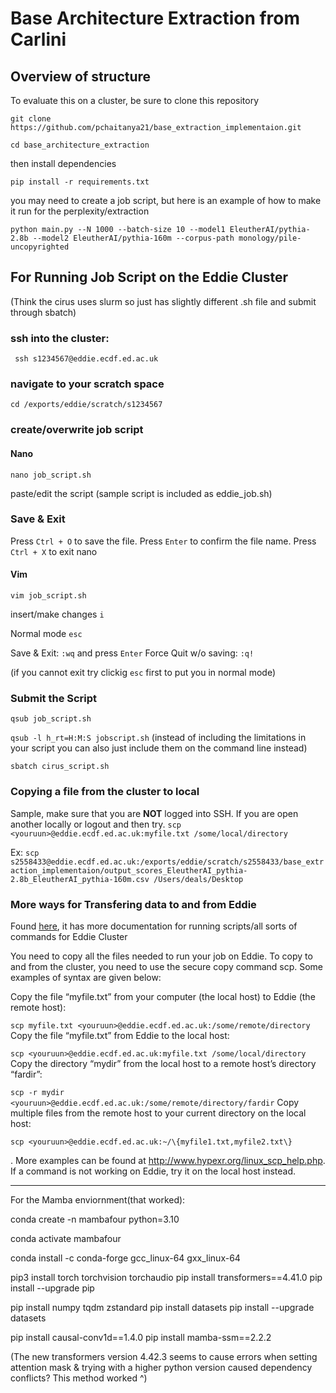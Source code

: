 # Base Architecture Extraction from Carlini

## Overview of structure

To evaluate this on a cluster, be sure to clone this repository

```git clone https://github.com/pchaitanya21/base_extraction_implementaion.git```

```cd base_architecture_extraction```

then install dependencies

```pip install -r requirements.txt```

you may need to create a job script, but here is an example of how to make it run for the perplexity/extraction

```python main.py --N 1000 --batch-size 10 --model1 EleutherAI/pythia-2.8b --model2 EleutherAI/pythia-160m --corpus-path monology/pile-uncopyrighted```

## For Running Job Script on the Eddie Cluster
(Think the cirus uses slurm so just has slightly different .sh file and submit through sbatch)

### ssh into the cluster: 

``` ssh s1234567@eddie.ecdf.ed.ac.uk``` 

### navigate to your scratch space

```cd /exports/eddie/scratch/s1234567```

### create/overwrite job script

#### Nano 
```nano job_script.sh```

paste/edit the script (sample script is included as eddie_job.sh)

### Save & Exit

Press `Ctrl + O` to save the file.
Press `Enter` to confirm the file name.
Press `Ctrl + X` to exit nano


#### Vim

```vim job_script.sh```

insert/make changes 
`i`

Normal mode `esc` 

Save & Exit:  `:wq` and press `Enter`
Force Quit w/o saving: `:q!`

(if you cannot exit try clickig `esc` first to put you in normal mode)

### Submit the Script 

```qsub job_script.sh```

```qsub -l h_rt=H:M:S jobscript.sh``` (instead of including the limitations in your script you can also just include them on the command line instead)

```sbatch cirus_script.sh```

### Copying a file from the cluster to local 

Sample, make sure that you are **NOT** logged into SSH. If you are open another locally or logout and then try. 
```scp <youruun>@eddie.ecdf.ed.ac.uk:myfile.txt /some/local/directory```

Ex: 
```scp s2558433@eddie.ecdf.ed.ac.uk:/exports/eddie/scratch/s2558433/base_extraction_implementaion/output_scores_EleutherAI_pythia-2.8b_EleutherAI_pythia-160m.csv /Users/deals/Desktop```

### More ways for Transfering data to and from Eddie
Found [here](https://www.geos.ed.ac.uk/~smudd/LSDTT_docs/html/edin_instructions.html), it has more documentation for running scripts/all sorts of commands for Eddie Cluster

You need to copy all the files needed to run your job on Eddie. To copy to and from the cluster, you need to use the secure copy command scp. Some examples of syntax are given below:

Copy the file “myfile.txt” from your computer (the local host) to Eddie (the remote host):

```scp myfile.txt <youruun>@eddie.ecdf.ed.ac.uk:/some/remote/directory```
Copy the file “myfile.txt” from Eddie to the local host:

```scp <youruun>@eddie.ecdf.ed.ac.uk:myfile.txt /some/local/directory```
Copy the directory “mydir” from the local host to a remote host’s directory “fardir”:

```scp -r mydir <youruun>@eddie.ecdf.ed.ac.uk:/some/remote/directory/fardir```
Copy multiple files from the remote host to your current directory on the local host:

```scp <youruun>@eddie.ecdf.ed.ac.uk:~/\{myfile1.txt,myfile2.txt\}```

 .
More examples can be found at http://www.hypexr.org/linux_scp_help.php. If a command is not working on Eddie, try it on the local host instead.

*****

For the Mamba enviornment(that worked):

conda create -n mambafour python=3.10

conda activate mambafour

 conda install -c conda-forge gcc_linux-64 gxx_linux-64

pip3 install torch torchvision torchaudio
pip install transformers==4.41.0
pip install --upgrade pip

pip install numpy tqdm zstandard
pip install datasets
pip install --upgrade datasets

pip install causal-conv1d==1.4.0
pip install mamba-ssm==2.2.2


(The new transformers version 4.42.3 seems to cause errors when setting attention mask & trying with a higher python version caused dependency conflicts? This method worked ^)
